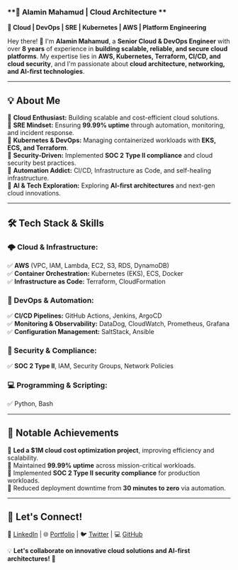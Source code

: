 ### **🚀 Alamin Mahamud | Cloud Architecture **  
**🔹 Cloud | DevOps | SRE | Kubernetes | AWS | Platform Engineering**  

Hey there! 👋 I'm **Alamin Mahamud**, a **Senior Cloud & DevOps Engineer** with over **8 years** of experience in **building scalable, reliable, and secure cloud platforms**. My expertise lies in **AWS, Kubernetes, Terraform, CI/CD, and cloud security**, and I'm passionate about **cloud architecture, networking, and AI-first technologies**.  

---

## **💡 About Me**  
🔹 **Cloud Enthusiast:** Building scalable and cost-efficient cloud solutions.  
🔹 **SRE Mindset:** Ensuring **99.99% uptime** through automation, monitoring, and incident response.  
🔹 **Kubernetes & DevOps:** Managing containerized workloads with **EKS, ECS, and Terraform**.  
🔹 **Security-Driven:** Implemented **SOC 2 Type II compliance** and cloud security best practices.  
🔹 **Automation Addict:** CI/CD, Infrastructure as Code, and self-healing infrastructure.  
🔹 **AI & Tech Exploration:** Exploring **AI-first architectures** and next-gen cloud innovations.  

---

## **🛠️ Tech Stack & Skills**  
### **🌩️ Cloud & Infrastructure:**  
✅ **AWS** (VPC, IAM, Lambda, EC2, S3, RDS, DynamoDB)  
✅ **Container Orchestration:** Kubernetes (EKS), ECS, Docker  
✅ **Infrastructure as Code:** Terraform, CloudFormation  

### **🚀 DevOps & Automation:**  
✅ **CI/CD Pipelines:** GitHub Actions, Jenkins, ArgoCD  
✅ **Monitoring & Observability:** DataDog, CloudWatch, Prometheus, Grafana  
✅ **Configuration Management:** SaltStack, Ansible  

### **🔐 Security & Compliance:**  
✅ **SOC 2 Type II**, IAM, Security Groups, Network Policies  

### **💻 Programming & Scripting:**  
✅ Python, Bash  

---

## **📌 Notable Achievements**  
🔹 **Led a $1M cloud cost optimization project**, improving efficiency and scalability.  
🔹 Maintained **99.99% uptime** across mission-critical workloads.  
🔹 Implemented **SOC 2 Type II security compliance** for production workloads.  
🔹 Reduced deployment downtime from **30 minutes to zero** via automation.  

---

## **📢 Let's Connect!**  
💼 [LinkedIn](#) | 🌐 [Portfolio](#) | 🐦 [Twitter](#) | 💻 [GitHub](#)  

💡 **Let's collaborate on innovative cloud solutions and AI-first architectures!** 🚀  
